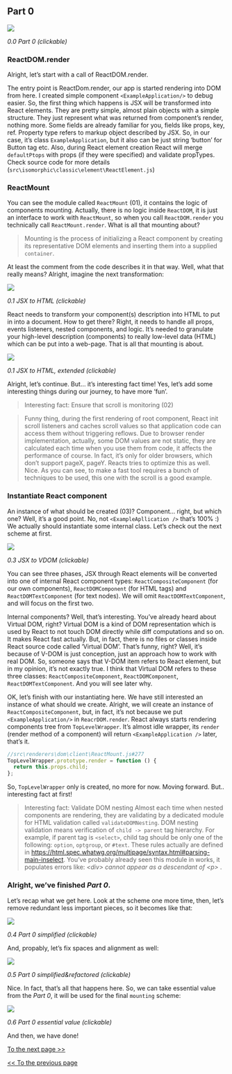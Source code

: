 ## Part 0

[![](https://cdn.rawgit.com/Bogdan-Lyashenko/Under-the-hood-ReactJS/master/stack/images/0/part-0.svg)](https://cdn.rawgit.com/Bogdan-Lyashenko/Under-the-hood-ReactJS/master/stack/images/0/part-0.svg)

<em>0.0 Part 0 (clickable)</em>

### ReactDOM.render
Alright, let’s start with a call of ReactDOM.render.

The entry point is ReactDom.render, our app is started rendering into DOM from here. I created simple component `<ExampleApplication/>` to debug easier. So, the first thing which happens is JSX will be transformed into React elements. They are pretty simple, almost plain objects with a simple structure. They just represent what was returned from component’s render, nothing more. Some fields are already familiar for you, fields like props, key, ref. Property type refers to markup object described by JSX. So, in our case, it’s class `ExampleApplication`, but it also can be just string ‘button’ for Button tag etc. Also, during React element creation React will merge `defaultPtops` with props (if they were specified) and validate propTypes. Check source code for more details
(`src\isomorphic\classic\element\ReactElement.js`)

### ReactMount
You can see the module called `ReactMount` (01), it contains the logic of components mounting. Actually, there is no logic inside `ReactDOM`, it is just an interface to work with `ReactMount`, so when you call `ReactDOM.render` you technically call `ReactMount.render`. What is all that mounting about?
> Mounting is the process of initializing a React component by creating its representative DOM elements and inserting them into a supplied `container`.

At least the comment from the code describes it in that way. Well, what that really means? Alright, imagine the next transformation:


[![](https://cdn.rawgit.com/Bogdan-Lyashenko/Under-the-hood-ReactJS/master/stack/images/0/mounting-scheme-1-small.svg)](https://cdn.rawgit.com/Bogdan-Lyashenko/Under-the-hood-ReactJS/master/stack/images/0/mounting-scheme-1-small.svg)

<em>0.1 JSX to HTML (clickable)</em>

React needs to transform your component(s) description into HTML to put in into a document.
How to get there? Right, it needs to handle all props, events listeners, nested components, and logic. It’s needed to granulate your high-level description (components)  to really low-level data (HTML) which can be put into a web-page. That is all that mounting is about.


[![](https://cdn.rawgit.com/Bogdan-Lyashenko/Under-the-hood-ReactJS/master/stack/images/0/mounting-scheme-1-big.svg)](https://cdn.rawgit.com/Bogdan-Lyashenko/Under-the-hood-ReactJS/master/stack/images/0/mounting-scheme-1-big.svg)

<em>0.1 JSX to HTML, extended (clickable)</em>

Alright, let’s continue. But… it’s interesting fact time! Yes, let’s add some interesting things during our journey, to have more ‘fun’.

>  Interesting fact: Ensure that scroll is monitoring (02)

> Funny thing, during the first rendering of root component, React init scroll listeners and caches scroll values so that application code can access them without triggering reflows. Due to browser render implementation, actually, some DOM values are not static, they are calculated each time when you use them from code, it affects the performance of course. In fact, it’s only for older browsers, which don’t support pageX, pageY.  Reacts tries to optimize this as well. Nice. As you can see, to make a fast tool requires a bunch of techniques to be used, this one with the scroll is a good example.

### Instantiate React component

An instance of what should be created (03)? Component… right, but which one? Well, it’s a good point. No, not `<ExampleApllication />` that’s 100% :) We actually should instantiate some internal class.
Let’s check out the next scheme at first.

[![](https://cdn.rawgit.com/Bogdan-Lyashenko/Under-the-hood-ReactJS/master/stack/images/0/jsx-to-vdom.svg)](https://cdn.rawgit.com/Bogdan-Lyashenko/Under-the-hood-ReactJS/master/stack/images/0/jsx-to-vdom.svg)

<em>0.3 JSX to VDOM (clickable)</em>


You can see three phases, JSX through React elements will be converted into one of internal React component types:  `ReactCompositeComponent` (for our own components),  `ReactDOMComponent` (for HTML tags) and `ReactDOMTextComponent` (for text nodes). We will omit `ReactDOMTextComponent`, and will focus on the first two.

Internal components? Well, that’s interesting. You’ve already heard about Virtual DOM, right? Virtual DOM is a kind of DOM representation which is used by React to not touch DOM directly while diff computations and so on. It makes React fast actually. But, in fact, there is no files or classes inside React source code called ‘Virtual DOM’. That’s funny, right? Well, it’s because of V-DOM is just conception, just an approach how to work with real DOM. So, someone says that V-DOM item refers to React element, but in my opinion, it’s not exactly true. I think that Virtual DOM refers to these three classes: `ReactCompositeComponent`, `ReactDOMComponent`, `ReactDOMTextComponent`. And you will see later why.

OK, let’s finish with our instantiating here. We have still interested an instance of what should we create. Alright, we will create an instance of `ReactCompositeComponent`, but, in fact, it’s not because we put  `<ExampleApplication/>` in `ReacrDOM.render`. React always starts rendering components tree from `TopLevelWrapper`. It’s almost idle wrapper, its `render` (render method of a component) will return `<ExampleApplication />` later, that’s it.
```javascript
//src\renderers\dom\client\ReactMount.js#277
TopLevelWrapper.prototype.render = function () {
  return this.props.child;
};

```

So, `TopLevelWrapper` only is created, no more for now. Moving forward. But.. interesting fact at first!
>  Interesting fact: Validate DOM nesting
>Almost each time when nested components are rendering, they are validating by a dedicated module for HTML validation called `validateDOMNesting`. DOM nesting validation means verification of `child -> parent` tag hierarchy. For example, if parent tag is `<select>`, child tag should be only one of the following: `option`, `optgroup`, or `#text`. These rules actually are defined in https://html.spec.whatwg.org/multipage/syntax.html#parsing-main-inselect. You’ve probably already seen this module in works, it populates errors like:
<em> &lt;div&gt; cannot appear as a descendant of &lt;p&gt; </em>.


### Alright, we’ve finished *Part 0*.

Let’s recap what we get here. Look at the scheme one more time, then, let’s remove redundant less important pieces, so it becomes like that:

[![](https://cdn.rawgit.com/Bogdan-Lyashenko/Under-the-hood-ReactJS/master/stack/images/0/part-0-A.svg)](https://cdn.rawgit.com/Bogdan-Lyashenko/Under-the-hood-ReactJS/master/stack/images/0/part-0-A.svg)

<em>0.4 Part 0 simplified (clickable)</em>

And, propably, let’s fix spaces and alignment as well:

[![](https://cdn.rawgit.com/Bogdan-Lyashenko/Under-the-hood-ReactJS/master/stack/images/0/part-0-B.svg)](https://cdn.rawgit.com/Bogdan-Lyashenko/Under-the-hood-ReactJS/master/stack/images/0/part-0-B.svg)

<em>0.5 Part 0 simplified&refactored (clickable)</em>

Nice. In fact, that’s all that happens here. So, we can take essential value from the *Part 0*, it will be used for the final `mounting` scheme:

[![](https://cdn.rawgit.com/Bogdan-Lyashenko/Under-the-hood-ReactJS/master/stack/images/0/part-0-C.svg)](https://cdn.rawgit.com/Bogdan-Lyashenko/Under-the-hood-ReactJS/master/stack/images/0/part-0-C.svg)

<em>0.6 Part 0 essential value (clickable)</em>

And then, we have done!


[To the next page >>](./Part-1.md)

[<< To the previous page](./Intro.md)
